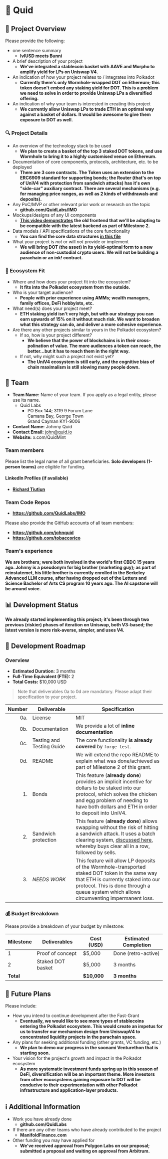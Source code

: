 # 📝 Quid

## 🌟 Project Overview

Please provide the following:

- one sentence summary
  - **lvlUSD meets Bunni**
- A brief description of your project
  - **We've integrated a stablecoin basket with AAVE and Morpho to amplify yield for LPs on Uniswap V4.**
- An indication of how your project relates to / integrates into Polkadot
  - **Currently there's only Wormhole-wrapped DOT on Ethereum; this token doesn't embed any staking yield for DOT. This is a problem we need to solve in order to provide Uniswap LPs a diversified offering.** 
- An indication of why your team is interested in creating this project
  - **We currently allow Uniswap LPs to trade ETH in an optimal way against a basket of dollars. It would be awesome to give them exposure to DOT as well.**

### 🔍 Project Details

- An overview of the technology stack to be used
  - **We plan to create a basket of the top 3 staked DOT tokens, and use Wormhole to bring it to a highly customised venue on Ethereum.**
- Documentation of core components, protocols, architecture, etc. to be deployed
  - **There are 3 core contracts. The Token uses an extension to the ERC6909 standard for supporting bonds; the Router (that's on top of UniV4 with protection from sandwich attacks) has it's own "side-car" auxiliary contract. There are several mechanisms (e.g. for managing price ranges, as well as 2 kinds of withdrawals and deposits).**
- Any PoC/MVP or other relevant prior work or research on the topic
  - **github.com/QuidLabs/IMO**
- Mockups/designs of any UI components
  - **[This video demonstrates](https://vimeo.com/1043834325) the old frontend that we'll be adapting to be compatible with the latest backend as part of Milestone 2.**
- Data models / API specifications of the core functionality
  - **You can find the core data structures [in this file](https://github.com/QuidLabs/IMO/blob/main/src/imports/Types.sol)**
- What your project is *not* or will *not* provide or implement
  - **We will bring DOT (the asset) in its yield-optimal form to a new audience of non-custodial crypto users. We will not be building a parachain or an ink! contract.**

### 🧩 Ecosystem Fit

- Where and how does your project fit into the ecosystem?
  - **It fits into the Polkadot ecosystem from the outside.**
- Who is your target audience?
  - **People with prior experience using AMMs; wealth managers, family offices, DeFi hobbyists, etc.**
- What need(s) does your project meet?
  - **ETH staking yield isn't very high, but with our strategy you can earn upwards of 15% on it without much risk. We want to broaden what this strategy can do, and deliver a more cohesive experience.**
- Are there any other projects similar to yours in the Polkadot ecosystem?
  - If so, how is your project different?
    - **We believe that the power of blockchains is in their cross-polination of value. The more audiences a token can reach, the better...but it has to reach them in the right way.**
  - If not, why might such a project not exist yet?
    - **The UniV4 ecosystem is still early, and the cognitive bias of chain maximalism is still slowing many people down.**

## 👥 Team

- **Team Name:** Name of your team. If you apply as a legal entity, please use its name.
  - Quid Labs
    - PO Box 144; 3119 9 Forum Lane  
      Camana Bay, George Town  
      Grand Cayman KY1-9006
- **Contact Name:** Johnny Quid
- **Contact Email:** john@quid.io
- **Website:** x.com/QuidMint

### Team members

Please list the legal name of all grant beneficiaries. **Solo developers (1-person teams)** are eligible for funding.

#### LinkedIn Profiles (if available)

- **[Richard Tiutiun](http://linkedin.com/in/rtiutiun)**

### Team Code Repos

- **https://github.com/QuidLabs/IMO**

Please also provide the GitHub accounts of all team members:

- **https://github.com/johnquid**
- **https://github.com/tobaccorico**

### Team's experience

**We are brothers; were both involved in the world's first CBDC 15 years ago. Johnny is a pseudonym for big brother (marketing guy); as part of reinstatemet, his little brother is currently enrolled in the Berkeley Advanced LLM course, after having dropped out of the Letters and Science Bachelor of Arts CS program 10 years ago. The AI capstone will be around voice.**

## 📊 Development Status

**We already started implementing this project; it's been through two previous (riskier) phases of iteration on Uniswap, both V3-based; the latest version is more risk-averse, simpler, and uses V4.**

## 📅 Development Roadmap

### Overview

- **Estimated Duration:** 3 months
- **Full-Time Equivalent (FTE):**  2
- **Total Costs:** $10,000 USD

> Note that deliverables 0a to 0d are mandatory. Please adapt their specification to your project.

| Number | Deliverable | Specification |
| -----: | ----------- | ------------- |
| 0a. | License | MIT  |
| 0b. | Documentation | We provide a lot of **inline documentation**  |
| 0c. | Testing and Testing Guide | The core functionality **is already covered** by `forge test`. |
| 0d. | README | We will extend the repo README to explain what was done/achieved as part of Milestone 2 of this grant. |
| 1. | Bonds | This feature (**already done**) provides an implicit incentive for dollars to be staked into our protocol, which solves the chicken and egg problem of needing to have both dollars and ETH in order to deposit into UniV4. |
| 2. | Sandwich protection | This feature (**already done**) allows swapping without the risk of hitting a sandwich attack. It uses a batch clearing system, [discussed here](https://github.com/0xfuturistic/sandwich-mitigating-uniswap-v2/issues/1#issuecomment-2800039974), whereby buys clear all in a row, followed by sells. |
| 3. | *NEEDS WORK* | This feature will allow LP deposits of the Wormhole-transported staked DOT token in the same way that ETH is currently staked into our protocol. This is done through a queue system which allows circumventing impermanent loss. |


### 💰 Budget Breakdown

Please provide a breakdown of your budget by milestone:

| Milestone | Deliverables | Cost (USD) | Estimated Completion |
| --- | --- | --- | --- |
| 1 | Proof of concept | $5,000 | Done (retro-active) |
| 2 | Staked DOT basket | $5,000 | 3 months |
| **Total** | | **$10,000** | **3 months** |

## 🔮 Future Plans

Please include:

- How you intend to continue development after the Fast-Grant
  - **Eventually, we would like to see more types of stablecoins entering the Polkadot ecosystem. This would create an impetus for us to transfer our mechanism design from UniswapV4 to concentrated liquidity projects in the parachain space.**
- Any plans for seeking additional funding (other grants, VC funding, etc.)
  - **We plan to demo our progress in the soonami Venturethon that is starting soon.**
- Your vision for the project's growth and impact in the Polkadot ecosystem
  - **As more systematic investment funds spring up in this season of DeFi, diversification will be an important theme. More investors from other ecocsystems gaining exposure to DOT will be conducive to their experimentation with other Polkadot infrastructure and application-layer products.** 

## ℹ️ Additional Information

- Work you have already done
  - **github.com/QuidLabs**
- If there are any other teams who have already contributed to the project
  - **ManifoldFinance.com** 
- Other funding you may have applied for
  - **We've received approval from Polygon Labs on our proposal; submitted a proposal and waiting on approval from Arbitrum.**

